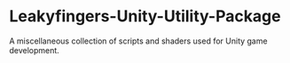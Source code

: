 # Leakyfingers-Unity-Utility-Package

A miscellaneous collection of scripts and shaders used for Unity game development. 
